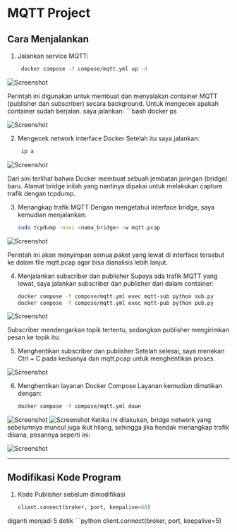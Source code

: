 # MQTT Project
## Cara Menjalankan

1. Jalankan service MQTT:
   ```bash
    docker compose -f compose/mqtt.yml up -d
![Screenshot](/MQTT/images/docker_up-d.png)

Perintah ini digunakan untuk membuat dan menyalakan container MQTT (publisher dan subscriber) secara background.
Untuk mengecek apakah container sudah berjalan. saya jalankan:
    ```bash
    docker ps

![Screenshot](/MQTT/images/docker_ps.png)

2. Mengecek network interface Docker
Setelah itu saya jalankan:
    ```bash
     ip a
![Screenshot](/MQTT/images/ip-a.png)

Dari sini terlihat bahwa Docker membuat sebuah jembatan jaringan (bridge) baru. Alamat bridge inilah yang nantinya dipakai untuk melakukan capture trafik dengan tcpdump.

3. Menangkap trafik MQTT
Dengan mengetahui interface bridge, saya kemudian menjalankan:
    ```bash
    sudo tcpdump -nnvi <nama_bridge> -w mqtt.pcap

![Screenshot](/MQTT/images/menangkap-trafik.png)

Perintah ini akan menyimpan semua paket yang lewat di interface tersebut ke dalam file mqtt.pcap agar bisa dianalisis lebih lanjut.

4. Menjalankan subscriber dan publisher
Supaya ada trafik MQTT yang lewat, saya jalankan subscriber dan publisher dari dalam container:
    ```bash
    docker compose -f compose/mqtt.yml exec mqtt-sub python sub.py
    docker compose -f compose/mqtt.yml exec mqtt-pub python pub.py

![Screenshot](/MQTT/images/menangkap-trafik.png)

Subscriber mendengarkan topik tertentu, sedangkan publisher mengirimkan pesan ke topik itu.

5. Menghentikan subscriber dan publisher
Setelah selesai, saya menekan Ctrl + C pada keduanya dan mqtt.pcap untuk menghentikan proses.

![Screenshot](/MQTT/images/menutup-tangkapan.png)

6. Menghentikan layanan Docker Compose
Layanan kemudian dimatikan dengan:
    ```bash
    docker compose -f compose/mqtt.yml down

![Screenshot](/MQTT/images/docker-otw-down.png)
![Screenshot](/MQTT/images/docker-removed.png)
Ketika ini dilakukan, bridge network yang sebelumnya muncul juga ikut hilang, sehingga jika hendak menangkap trafik disana, pesannya seperti ini:

![Screenshot](/MQTT/images/bridge-notfound.png)

---------------------------------------------------------------------------------

## Modifikasi Kode Program
1. Kode Publisher sebelum dimodifikasi 
    ```python
    client.connect(broker, port, keepalive=60)
diganti menjadi 5 detik
    ```python
    client.connect(broker, port, keepalive=5)





